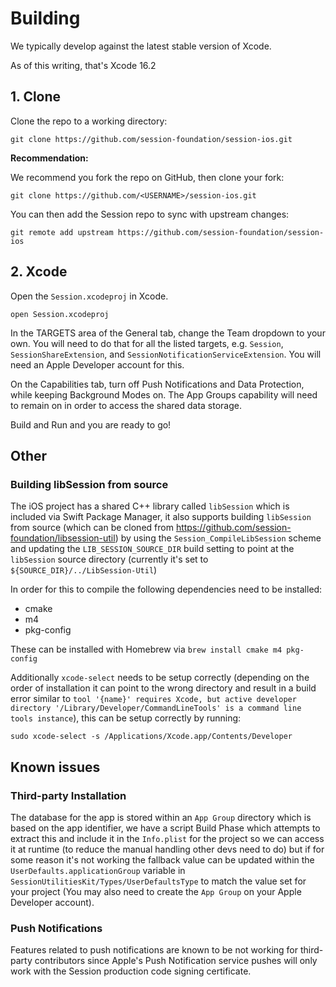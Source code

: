 # Building

We typically develop against the latest stable version of Xcode.

As of this writing, that's Xcode 16.2

## 1. Clone

Clone the repo to a working directory:

```
git clone https://github.com/session-foundation/session-ios.git
```

**Recommendation:**

We recommend you fork the repo on GitHub, then clone your fork:

```
git clone https://github.com/<USERNAME>/session-ios.git
```

You can then add the Session repo to sync with upstream changes:

```
git remote add upstream https://github.com/session-foundation/session-ios
```

## 2. Xcode

Open the `Session.xcodeproj` in Xcode.

```
open Session.xcodeproj
```

In the TARGETS area of the General tab, change the Team dropdown to your own. You will need to do that for all the listed targets, e.g. `Session`, `SessionShareExtension`, and `SessionNotificationServiceExtension`. You will need an Apple Developer account for this.

On the Capabilities tab, turn off Push Notifications and Data Protection, while keeping Background Modes on. The App Groups capability will need to remain on in order to access the shared data storage.

Build and Run and you are ready to go!

## Other

### Building libSession from source

The iOS project has a shared C++ library called `libSession` which is included via Swift Package Manager, it also supports building `libSession` from source (which can be cloned from https://github.com/session-foundation/libsession-util) by using the `Session_CompileLibSession` scheme and updating the `LIB_SESSION_SOURCE_DIR` build setting to point at the `libSession` source directory (currently it's set to `${SOURCE_DIR}/../LibSession-Util`)

In order for this to compile the following dependencies need to be installed:
- cmake
- m4
- pkg-config

These can be installed with Homebrew via `brew install cmake m4 pkg-config`

Additionally `xcode-select` needs to be setup correctly (depending on the order of installation it can point to the wrong directory and result in a build error similar to `tool '{name}' requires Xcode, but active developer directory '/Library/Developer/CommandLineTools' is a command line tools instance`), this can be setup correctly by running:

`sudo xcode-select -s /Applications/Xcode.app/Contents/Developer`

## Known issues

### Third-party Installation
The database for the app is stored within an `App Group` directory which is based on the app identifier, we have a script Build Phase which attempts to extract this and include it in the `Info.plist` for the project so we can access it at runtime (to reduce the manual handling other devs need to do) but if for some reason it's not working the fallback value can be updated within the `UserDefaults.applicationGroup` variable in `SessionUtilitiesKit/Types/UserDefaultsType` to match the value set for your project (You may also need to create the `App Group` on your Apple Developer account).

### Push Notifications
Features related to push notifications are known to be not working for third-party contributors since Apple's Push Notification service pushes will only work with the Session production code signing certificate.
